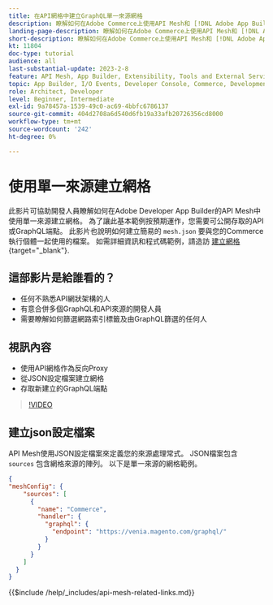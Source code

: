 ```yaml
---
title: 在API網格中建立GraphQL單一來源網格
description: 瞭解如何在Adobe Commerce上使用API Mesh和 [!DNL Adobe App Builder]. 瞭解如何建立具有一個來源的網格。
landing-page-description: 瞭解如何在Adobe Commerce上使用API Mesh和 [!DNL Adobe App Builder]. 瞭解如何建立具有一個來源的網格。
short-description: 瞭解如何在Adobe Commerce上使用API Mesh和 [!DNL Adobe App Builder]. 瞭解如何建立具有一個來源的網格。
kt: 11804
doc-type: tutorial
audience: all
last-substantial-update: 2023-2-8
feature: API Mesh, App Builder, Extensibility, Tools and External Services, Backend Development
topic: App Builder, I/O Events, Developer Console, Commerce, Development, Integrations
role: Architect, Developer
level: Beginner, Intermediate
exl-id: 9a78457a-1539-49c0-ac69-4bbfc6786137
source-git-commit: 404d2708a6d540d6fb19a33afb20726356cd8000
workflow-type: tm+mt
source-wordcount: '242'
ht-degree: 0%

---
```


# 使用單一來源建立網格

此影片可協助開發人員瞭解如何在Adobe Developer App Builder的API Mesh中使用單一來源建立網格。 為了讓此基本範例按預期運作，您需要可公開存取的API或GraphQL端點。 此影片也說明如何建立簡易的 `mesh.json` 要與您的Commerce執行個體一起使用的檔案。 如需詳細資訊和程式碼範例，請造訪 [建立網格](https://developer.adobe.com/graphql-mesh-gateway/gateway/create-mesh/#create-a-mesh-1){target="_blank"}.

## 這部影片是給誰看的？

* 任何不熟悉API網狀架構的人
* 有意合併多個GraphQL和API來源的開發人員
* 需要瞭解如何篩選網路索引標籤及由GraphQL篩選的任何人

## 視訊內容

* 使用API網格作為反向Proxy
* 從JSON設定檔案建立網格
* 存取新建立的GraphQL端點

>[!VIDEO](https://video.tv.adobe.com/v/3414124?quality=12&learn=on)

## 建立json設定檔案

API Mesh使用JSON設定檔案來定義您的來源處理常式。 JSON檔案包含 `sources` 包含網格來源的陣列。 以下是單一來源的網格範例。

```json
{
"meshConfig": {
    "sources": [
      {
        "name": "Commerce",
        "handler": {
          "graphql": {
            "endpoint": "https://venia.magento.com/graphql/"
          }
        }
      }
    ]
  }
}
```

{{$include /help/_includes/api-mesh-related-links.md}}
